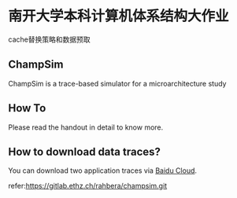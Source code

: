 # 南开大学本科计算机体系结构大作业

cache替换策略和数据预取

## ChampSim
ChampSim is a trace-based simulator for a microarchitecture study

## How To
Please read the handout in detail to know more.

## How to download data traces?
You can download two application traces via [Baidu Cloud](https://pan.baidu.com/s/1HGR2XD61YRDWr4a6fh8Ugw?pwd=nkcs).

refer:https://gitlab.ethz.ch/rahbera/champsim.git